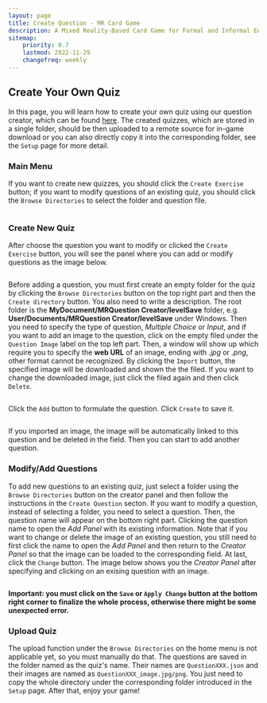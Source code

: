 ```yaml
---
layout: page
title: Create Question - MR Card Game
description: A Mixed Reality-Based Card Game for Formal and Informal Education.
sitemap:
    priority: 0.7
    lastmod: 2022-11-29
    changefreq: weekly
---
```


## Create Your Own Quiz

In this page, you will learn how to create your own quiz using our question creator, which can be found [here](https://github.com/KritiaSthovania/MR-Question-Creator-For-Card-Game). The created quizzes, which are stored in a single folder, should be then uploaded to a remote source for in-game download or you can also directly copy it into the corresponding folder, see the `Setup` page for more detail.

### Main Menu

If you want to create new quizzes, you should click the `Create Exercise` button; if you want to modify questions of an existing quiz, you should click the `Browse Directories` to select the folder and question file.

<div><a class="image main"><img src="{{ "/images/Creator_Home.png" | prepend: site.baseurl }}" alt="" style="max-width: 100%;"/></a></div>

### Create New Quiz

After choose the question you want to modify or clicked the `Create Exercise` button, you will see the panel where you can add or modify questions as the image below.

<div><a class="image main"><img src="{{ "/images/Create_Question.png" | prepend: site.baseurl }}" alt="" style="max-width: 100%;"/></a></div>

Before adding a question, you must first create an empty folder for the quiz by clicking the `Browse Directories` button on the top right part and then the `Create directory` button. You also need to write a description. The root folder is the **MyDocument/MRQuestion Creator/levelSave** folder, e.g. **User/Documents/MRQuestion Creator/levelSave** under Windows. Then you need to specify the type of question, *Multiple Choice* or *Input*, and if you want to add an image to the question, click on the empty filed under the `Question Image` label on the top left part. Then, a window will show up which require you to specify the **web URL** of an image, ending with *.jpg* or *.png*, other format cannot be recognized. By clicking the `Import` button, the specified image will be downloaded and shown the the filed. If you want to change the downloaded image, just click the filed again and then click `Delete`.

<div><a class="image main"><img src="{{ "/images/Import_Image.png" | prepend: site.baseurl }}" alt="" style="max-width: 100%;"/></a></div>
<div><a class="image main"><img src="{{ "/images/Image_Added.png" | prepend: site.baseurl }}" alt="" style="max-width: 100%;"/></a></div>

Click the `Add` button to formulate the question. Click `Create` to save it.

<div><a class="image main"><img src="{{ "/images/Add_MC.png" | prepend: site.baseurl }}" alt="" style="max-width: 100%;"/></a></div>

If you imported an image, the image will be automatically linked to this question and be deleted in the field. Then you can start to add another question.

### Modify/Add Questions

To add new questions to an existing quiz, just select a folder using the `Browse Directories` button on the creator panel and then follow the instructions in the `Create Question` secton. If you want to modify a question, instead of selecting a folder, you need to select a question. Then, the question name will appear on the bottom right part. Clicking the question name to open the *Add Panel* with its existing information. Note that if you want to change or delete the image of an existing question, you still need to first click the name to open the *Add Panel* and then return to the *Creator Panel* so that the image can be loaded to the corresponding field. At last, click the `Change` button. The image below shows you the *Creator Panel* after specifying and clicking on an exising question with an image.

<div><a class="image main"><img src="{{ "/images/Modify_Question.png" | prepend: site.baseurl }}" alt="" style="max-width: 100%;"/></a></div>

**Important: you must click on the `Save` or `Apply Change` button at the bottom right corner to finalize the whole process, otherwise there might be some unexpected error.**

### Upload Quiz

The upload function under the `Browse Directories` on the home menu is not applicable yet, so you must manually do that. The questions are saved in the folder named as the quiz's name. Their names are `QuestionXXX.json` and their images are named as `QuestionXXX_image.jpg/png`. You just need to copy the whole directory under the corresponding folder introduced in the `Setup` page. After that, enjoy your game!